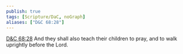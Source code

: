```yaml
---
publish: true
tags: [Scripture/DaC, noGraph]
aliases: ["D&C 68:28"]
---
```

[D&C 68:28](https://churchofjesuschrist.org/study/scriptures/dc-testament/dc/68?lang=eng&id=p28#p28) And they shall also teach their children to pray, and to walk uprightly before the Lord.
